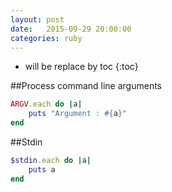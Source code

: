 ```yaml
---
layout: post
date:   2015-09-29 20:00:00
categories: ruby
---
```

* will be replace by toc
{:toc}


##Process command line arguments

~~~ruby
ARGV.each do |a|
    puts "Argument : #{a}"
end
~~~

##Stdin

~~~ruby
$stdin.each do |a|
    puts a
end
~~~

